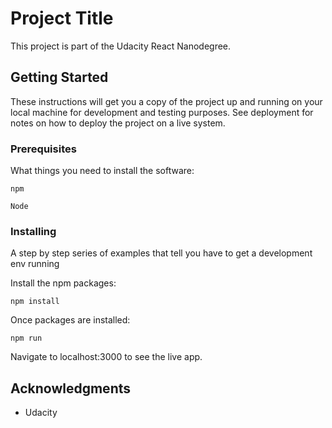 # Project Title

This project is part of the Udacity React Nanodegree.

## Getting Started

These instructions will get you a copy of the project up and running on your local machine for development and testing purposes. See deployment for notes on how to deploy the project on a live system.

### Prerequisites

What things you need to install the software:

```
npm

Node
```

### Installing

A step by step series of examples that tell you have to get a development env running

Install the npm packages:
```
npm install
```

Once packages are installed:

```
npm run
```

Navigate to localhost:3000 to see the live app.


## Acknowledgments

* Udacity